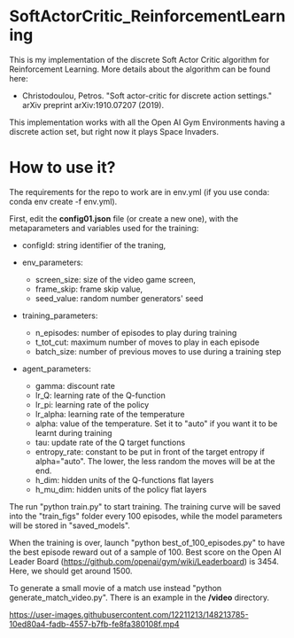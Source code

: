 # SoftActorCritic_ReinforcementLearning

This is my implementation of the discrete Soft Actor Critic algorithm for Reinforcement Learning. More details about the algorithm can be found here:

- Christodoulou, Petros. "Soft actor-critic for discrete action settings." arXiv preprint arXiv:1910.07207 (2019).

This implementation works with all the Open AI Gym Environments having a discrete action set, but right now it plays Space Invaders.

# How to use it?

The requirements for the repo to work are in env.yml (if you use conda: conda env create -f env.yml).

First, edit the __config01.json__ file (or create a new one), with the metaparameters and variables used for the training:

- configId: string identifier of the traning, 
- env_parameters:
    - screen_size: size of the video game screen,
    - frame_skip: frame skip value, 
    - seed_value: random number generators' seed 
- training_parameters:
    - n_episodes: number of episodes to play during training
    - t_tot_cut: maximum number of moves to play in each episode
    - batch_size: number of previous moves to use during a training step

- agent_parameters:
    - gamma: discount rate
    - lr_Q: learning rate of the Q-function
    - lr_pi: learning rate of the policy
    - lr_alpha: learning rate of the temperature
    - alpha: value of the temperature. Set it to "auto" if you want it to be learnt during training
    - tau: update rate of the Q target functions
    - entropy_rate: constant to be put in front of the target entropy if alpha="auto". The lower, the less random the moves will be at the end.
    - h_dim: hidden units of the Q-functions flat layers
    - h_mu_dim: hidden units of the policy flat layers


The run "python train.py" to start training. The training curve will be saved into the "train_figs" folder every 100 episodes, while the model parameters will be stored in "saved_models". <br>

When the training is over, launch "python best_of_100_episodes.py" to have the best episode reward out of a sample of 100. Best score on the Open AI Leader Board (https://github.com/openai/gym/wiki/Leaderboard) is 3454. Here, we should get around 1500. <br>

To generate a small movie of a match use instead "python generate_match_video.py". There is an example in the __/video__ directory.


https://user-images.githubusercontent.com/12211213/148213785-10ed80a4-fadb-4557-b7fb-fe8fa380108f.mp4

